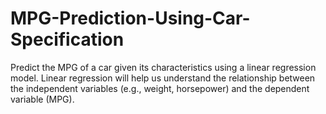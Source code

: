 # MPG-Prediction-Using-Car-Specification
Predict the MPG of a car given its characteristics using a linear regression model. Linear regression will help us understand the relationship between the independent variables (e.g., weight, horsepower) and the dependent variable (MPG).

